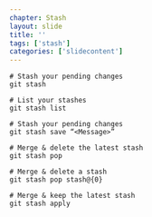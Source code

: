 ```yaml
---
chapter: Stash
layout: slide
title: ''
tags: ['stash']
categories: ['slidecontent']
---
```


	# Stash your pending changes
	git stash

	# List your stashes
	git stash list

	# Stash your pending changes
	git stash save “<Message>”

	# Merge & delete the latest stash
	git stash pop

	# Merge & delete a stash
	git stash pop stash@{0}

	# Merge & keep the latest stash
	git stash apply